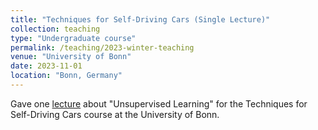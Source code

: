 ```yaml
---
title: "Techniques for Self-Driving Cars (Single Lecture)"
collection: teaching
type: "Undergraduate course"
permalink: /teaching/2023-winter-teaching
venue: "University of Bonn"
date: 2023-11-01
location: "Bonn, Germany"
---
```


Gave one [lecture](https://www.youtube.com/watch?v=9KA04ayP2P4) about "Unsupervised Learning" for the Techniques for Self-Driving Cars course at the University of Bonn.
